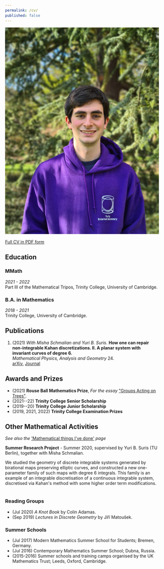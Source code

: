 ```yaml
---
permalink: /cv/
published: false
---
```


<div class = "sidebar__right">
    <div class = "sticky">
        <img src="../files/img/photo.jpg" alt="Photo of myself" >
    </div>
</div>

[Full CV in PDF form](../files/cv.pdf)

## Education

### MMath
*2021 - 2022*  <br>
Part III of the Mathematical Tripos, Trinity College, University of Cambridge. <br>

### B.A. in Mathematics
*2018 - 2021*  <br>
Trinity College, University of Cambridge. <br>

## Publications

1. (2021) *With Misha Schmalian and Yuri B. Suris.*
**How one can repair non-integrable Kahan discretizations. II. A planar system with invariant curves of degree 6.**  <br>
*Mathematical Physics, Analysis and Geometry* 24. <br>
[arXiv](https://arxiv.org/abs/2106.14301), [Journal](https://doi.org/10.1007/s11040-021-09413-2) <br>


## Awards and Prizes
- (2021) **Rouse Ball Mathematics Prize**, *For the essay* ["Groups Acting on Trees"](../files/essay.pdf).
- (2021--22) **Trinity College Senior Scholarship**
- (2019--20) **Trinity College Junior Scholarship**
- (2019, 2021, 2022) **Trinity College Examination Prizes**

## Other Mathematical Activities
*See also the* ['Mathematical things I've done'](../things) *page*

**Summer Research Project** - Summer 2020, supervised by Yuri B. Suris (TU Berlin), together with Misha Schmalian. <br>

We studied the geometry of discrete integrable systems generated by birational maps preserving elliptic curves, and constructed a new one-parameter family of such maps with degree 6 integrals.
This family is an example of an integrable discretisation of a continuous integrable system, discretised via Kahan's method with some higher order term modifications.
<br>
<br>

### Reading Groups
- (Jul 2020)  *A Knot Book* by Colin Adamas.
- (Sep 2019)  *Lectures in Discrete Geometry* by Jiří Matoušek.

### Summer Schools
- (Jul 2017)  Modern Mathematics Summer School for Students; Bremen, Germany.
- (Jul 2016)  Contemporary Mathematics Summer School; Dubna, Russia.
- (2015-2016)  Summer schools and training camps organised by the UK Mathematics Trust; Leeds, Oxford, Cambridge.
